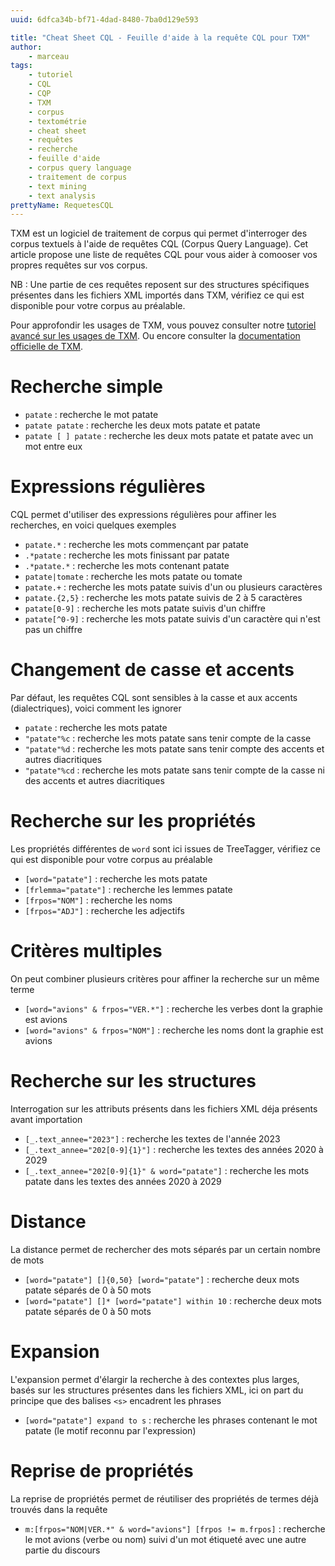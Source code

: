 ```yaml
---
uuid: 6dfca34b-bf71-4dad-8480-7ba0d129e593

title: "Cheat Sheet CQL - Feuille d'aide à la requête CQL pour TXM"
author:
    - marceau
tags:
    - tutoriel
    - CQL
    - CQP
    - TXM
    - corpus
    - textométrie
    - cheat sheet
    - requêtes
    - recherche
    - feuille d'aide
    - corpus query language
    - traitement de corpus
    - text mining
    - text analysis
prettyName: RequetesCQL
---
```


TXM est un logiciel de traitement de corpus qui permet d'interroger des corpus textuels à l'aide de requêtes CQL (Corpus Query Language).
Cet article propose une liste de requêtes CQL pour vous aider à comooser vos propres requêtes sur vos corpus.

NB : Une partie de ces requêtes reposent sur des structures spécifiques présentes dans les fichiers XML importés dans TXM, vérifiez ce qui est disponible pour votre corpus au préalable.

Pour approfondir les usages de TXM, vous pouvez consulter notre [tutoriel avancé sur les usages de TXM](https://ceres.sorbonne-universite.fr/7e795cbe-ee56-471c-8dfb-9978dbeb7301/).
Ou encore consulter la [documentation officielle de TXM](https://txm.gitpages.huma-num.fr/textometrie/files/documentation/manual/0.7.9/fr/manual94.xhtml).


# Recherche simple
- `patate` : recherche le mot patate
- `patate patate` : recherche les deux mots patate et patate
- `patate [ ] patate` : recherche les deux mots patate et patate avec un mot entre eux

# Expressions régulières
CQL permet d'utiliser des expressions régulières pour affiner les recherches, en voici quelques exemples
- `patate.*` : recherche les mots commençant par patate
- `.*patate` : recherche les mots finissant par patate
- `.*patate.*` : recherche les mots contenant patate
- `patate|tomate` : recherche les mots patate ou tomate
- `patate.+` : recherche les mots patate suivis d'un ou plusieurs caractères
- `patate.{2,5}` : recherche les mots patate suivis de 2 à 5 caractères
- `patate[0-9]` : recherche les mots patate suivis d'un chiffre
- `patate[^0-9]` : recherche les mots patate suivis d'un caractère qui n'est pas un chiffre



# Changement de casse et accents
Par défaut, les requêtes CQL sont sensibles à la casse et aux accents (dialectriques), voici comment les ignorer
- `patate` : recherche les mots patate
- `"patate"%c` : recherche les mots patate sans tenir compte de la casse
- `"patate"%d` : recherche les mots patate sans tenir compte des accents et autres diacritiques
- `"patate"%cd` : recherche les mots patate sans tenir compte de la casse ni des accents et autres diacritiques

# Recherche sur les propriétés
Les propriétés différentes de `word` sont ici issues de TreeTagger, vérifiez ce qui est disponible pour votre corpus au préalable
- `[word="patate"]` : recherche les mots patate
- `[frlemma="patate"]` : recherche les lemmes patate
- `[frpos="NOM"]` : recherche les noms
- `[frpos="ADJ"]` : recherche les adjectifs

# Critères multiples 
On peut combiner plusieurs critères pour affiner la recherche sur un même terme
- `[word="avions" & frpos="VER.*"]` : recherche les verbes dont la graphie est avions
- `[word="avions" & frpos="NOM"]` : recherche les noms dont la graphie est avions

# Recherche sur les structures
Interrogation sur les attributs présents dans les fichiers XML déja présents avant importation
- `[_.text_annee="2023"]` : recherche les textes de l'année 2023
- `[_.text_annee="202[0-9]{1}"]` : recherche les textes des années 2020 à 2029
- `[_.text_annee="202[0-9]{1}" & word="patate"]` : recherche les mots patate dans les textes des années 2020 à 2029

# Distance
La distance permet de rechercher des mots séparés par un certain nombre de mots
- `[word="patate"] []{0,50} [word="patate"]` : recherche deux mots patate séparés de 0 à 50 mots
- `[word="patate"] []* [word="patate"] within 10` : recherche deux mots patate séparés de 0 à 50 mots

# Expansion
L'expansion permet d'élargir la recherche à des contextes plus larges, basés sur les structures présentes dans les fichiers XML, ici on part du principe que des balises `<s>` encadrent les phrases
- `[word="patate"] expand to s` : recherche les phrases contenant le mot patate (le motif reconnu par l'expression)

# Reprise de propriétés
La reprise de propriétés permet de réutiliser des propriétés de termes déjà trouvés dans la requête
- `m:[frpos="NOM|VER.*" & word="avions"] [frpos != m.frpos]` : recherche le mot avions (verbe ou nom) suivi d'un mot étiqueté avec une autre partie du discours
